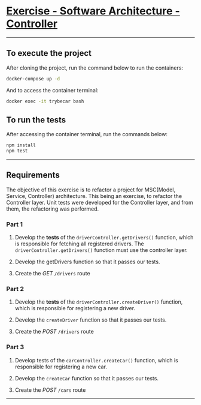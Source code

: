 # [Exercise - Software Architecture - Controller](./exercise/)

---

## To execute the project

After cloning the project, run the command below to run the containers:

```bash
docker-compose up -d
```

And to access the container terminal:

```bash
docker exec -it trybecar bash
```

## To run the tests

After accessing the container terminal, run the commands below:

```bash
npm install
npm test
```

---

## Requirements

The objective of this exercise is to refactor a project for MSC(Model, Service, Controller) architecture. This being an exercise, to refactor the Controller layer. Unit tests were developed for the Controller layer, and from them, the refactoring was performed.

### Part 1

1. Develop the **tests** of the `driverController.getDrivers()` function, which is responsible for fetching all registered drivers. The `driverController.getDrivers()` function must use the controller layer.

2. Develop the getDrivers function so that it passes our tests.

3. Create the _GET_ `/drivers` route

### Part 2

1. Develop the **tests** of the `driverController.createDriver()` function, which is responsible for registering a new driver.

2. Develop the `createDriver` function so that it passes our tests.

3. Create the _POST_ `/drivers` route

### Part 3

1. Develop tests of the `carController.createCar()` function, which is responsible for registering a new car.

2. Develop the `createCar` function so that it passes our tests.

3. Create the _POST_ `/cars` route

---

